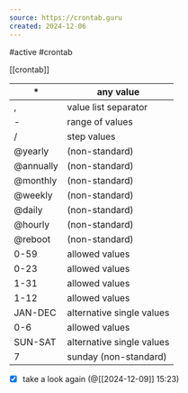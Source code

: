 ```yaml
---
source: https://crontab.guru
created: 2024-12-06
---
```

#active #crontab

[[crontab]]

| \*        | any value                 |
| --------- | ------------------------- |
| ,         | value list separator      |
| \-        | range of values           |
| /         | step values               |
| @yearly   | (non-standard)            |
| @annually | (non-standard)            |
| @monthly  | (non-standard)            |
| @weekly   | (non-standard)            |
| @daily    | (non-standard)            |
| @hourly   | (non-standard)            |
| @reboot   | (non-standard)            |
| 0-59      | allowed values            |
| 0-23      | allowed values            |
| 1-31      | allowed values            |
| 1-12      | allowed values            |
| JAN-DEC   | alternative single values |
| 0-6       | allowed values            |
| SUN-SAT   | alternative single values |
| 7         | sunday (non-standard)     |

- [x] take a look again (@[[2024-12-09]] 15:23)